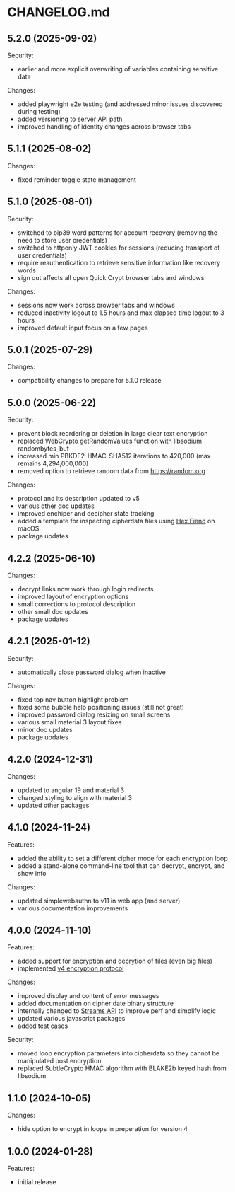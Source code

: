 # CHANGELOG.md

## 5.2.0 (2025-09-02)

Security:
  - earlier and more explicit overwriting of variables containing sensitive data

Changes:

  - added playwright e2e testing (and addressed minor issues discovered during testing)
  - added versioning to server API path
  - improved handling of identity changes across browser tabs

## 5.1.1 (2025-08-02)

Changes:

  - fixed reminder toggle state management

## 5.1.0 (2025-08-01)

Security:

  - switched to bip39 word patterns for account recovery (removing the need to store user credentials)
  - switched to httponly JWT cookies for sessions (reducing transport of user credentials)
  - require reauthentication to retrieve sensitive information like recovery words
  - sign out affects all open Quick Crypt browser tabs and windows

Changes:

  - sessions now work across browser tabs and windows
  - reduced inactivity logout to 1.5 hours and max elapsed time logout to 3 hours
  - improved default input focus on a few pages

## 5.0.1 (2025-07-29)

Changes:

  - compatibility changes to prepare for 5.1.0 release

## 5.0.0 (2025-06-22)

Security:

  - prevent block reordering or deletion in large clear text encryption
  - replaced WebCrypto getRandomValues function with libsodium randombytes_buf
  - increased min PBKDF2-HMAC-SHA512 iterations to 420,000 (max remains 4,294,000,000)
  - removed option to retrieve random data from https://random.org

Changes:

  - protocol and its description updated to v5
  - various other doc updates
  - improved enchiper and decipher state tracking
  - added a template for inspecting cipherdata files using [Hex Fiend](https://hexfiend.com/) on macOS
  - package updates

## 4.2.2 (2025-06-10)

Changes:

  - decrypt links now work through login redirects
  - improved layout of encryption options
  - small corrections to protocol description
  - other small doc updates
  - package updates

## 4.2.1 (2025-01-12)

Security:

  - automatically close password dialog when inactive

Changes:

  - fixed top nav button highlight problem
  - fixed some bubble help positioning issues (still not great)
  - improved password dialog resizing on small screens
  - various small material 3 layout fixes
  - minor doc updates
  - package updates

## 4.2.0 (2024-12-31)

Changes:

  - updated to angular 19 and material 3
  - changed styling to align with material 3
  - updated other packages

## 4.1.0 (2024-11-24)

Features:

  - added the ability to set a different cipher mode for each encryption loop
  - added a stand-alone command-line tool that can decrypt, encrypt, and show info

Changes:

  - updated simplewebauthn to v11 in web app (and server)
  - various documentation improvements

## 4.0.0 (2024-11-10)

Features:

  - added support for encryption and decrytion of files (even big files)
  - implemented [v4 encryption protocol](https://quickcrypt.org/help/protocol4)

Changes:

  - improved display and content of error messages
  - added documentation on cipher date binary structure
  - internally changed to [Streams API](https://developer.mozilla.org/en-US/docs/Web/API/Streams_API) to improve perf and simplify logic
  - updated various javascript packages
  - added test cases

Security:

  - moved loop encryption parameters into cipherdata so they cannot be manipulated post encryption
  - replaced SubtleCrypto HMAC algorithm with BLAKE2b keyed hash from libsodium

## 1.1.0 (2024-10-05)

Changes:

  -  hide option to encrypt in loops in preperation for version 4

## 1.0.0 (2024-01-28)

Features:

  - initial release
